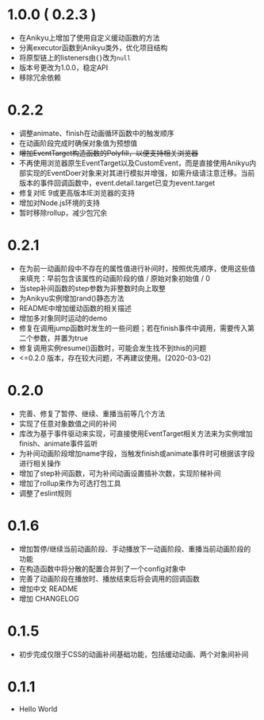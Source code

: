 # 1.0.0 ( 0.2.3 )
- 在Anikyu上增加了使用自定义缓动函数的方法
- 分离executor函数到Anikyu类外，优化项目结构
- 将原型链上的listeners由`{}`改为`null`
- 版本号更改为1.0.0，稳定API
- 移除冗余依赖

# 0.2.2
- 调整animate、finish在动画循环函数中的触发顺序
- 在动画阶段完成时确保对象值为预想值
- ~~增加EventTarget构造函数的Polyfill，以便支持相关浏览器~~
- 不再使用浏览器原生EventTarget以及CustomEvent，而是直接使用Anikyu内部实现的EventDoer对象来对其进行模拟并增强，如需升级请注意迁移。当前版本的事件回调函数中，event.detail.target已变为event.target
- 修复对IE 9或更高版本IE浏览器的支持
- 增加对Node.js环境的支持
- 暂时移除rollup，减少包冗余

# 0.2.1
- 在为前一动画阶段中不存在的属性值进行补间时，按照优先顺序，使用这些值来填充：早前包含该属性的动画阶段的值 / 原始对象初始值 / 0
- 当step补间函数的step参数为非整数时向上取整
- 为Anikyu实例增加rand()静态方法
- README中增加缓动函数的相关描述
- 增加多对象同时运动的demo
- 修复在调用jump函数时发生的一些问题；若在finish事件中调用，需要传入第二个参数，并置为true
- 修复调用实例resume()函数时，可能会发生找不到this的问题
- <=0.2.0 版本，存在较大问题，不再建议使用。(2020-03-02)

# 0.2.0 
- 完善、修复了暂停、继续、重播当前等几个方法
- 实现了任意对象数值之间的补间
- 库改为基于事件驱动来实现，可直接使用EventTarget相关方法来为实例增加finish、animate事件监听
- 为补间动画阶段增加name字段，当触发finish或animate事件时可根据该字段进行相关操作
- 增加了step补间函数，可为补间动画设置插补次数，实现阶梯补间
- 增加了rollup来作为可选打包工具
- 调整了eslint规则

# 0.1.6 
- 增加暂停/继续当前动画阶段、手动播放下一动画阶段、重播当前动画阶段的功能
- 在构造函数中将分散的配置合并到了一个config对象中
- 完善了动画阶段在播放时、播放结束后将会调用的回调函数
- 增加中文 README
- 增加 CHANGELOG

# 0.1.5
- 初步完成仅限于CSS的动画补间基础功能，包括缓动动画、两个对象间补间

# 0.1.1
- Hello World
